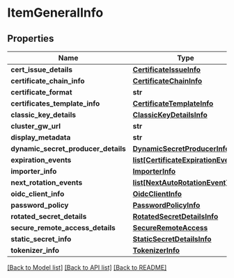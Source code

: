 # ItemGeneralInfo

## Properties
Name | Type | Description | Notes
------------ | ------------- | ------------- | -------------
**cert_issue_details** | [**CertificateIssueInfo**](CertificateIssueInfo.md) |  | [optional] 
**certificate_chain_info** | [**CertificateChainInfo**](CertificateChainInfo.md) |  | [optional] 
**certificate_format** | **str** |  | [optional] 
**certificates_template_info** | [**CertificateTemplateInfo**](CertificateTemplateInfo.md) |  | [optional] 
**classic_key_details** | [**ClassicKeyDetailsInfo**](ClassicKeyDetailsInfo.md) |  | [optional] 
**cluster_gw_url** | **str** |  | [optional] 
**display_metadata** | **str** |  | [optional] 
**dynamic_secret_producer_details** | [**DynamicSecretProducerInfo**](DynamicSecretProducerInfo.md) |  | [optional] 
**expiration_events** | [**list[CertificateExpirationEvent]**](CertificateExpirationEvent.md) |  | [optional] 
**importer_info** | [**ImporterInfo**](ImporterInfo.md) |  | [optional] 
**next_rotation_events** | [**list[NextAutoRotationEvent]**](NextAutoRotationEvent.md) |  | [optional] 
**oidc_client_info** | [**OidcClientInfo**](OidcClientInfo.md) |  | [optional] 
**password_policy** | [**PasswordPolicyInfo**](PasswordPolicyInfo.md) |  | [optional] 
**rotated_secret_details** | [**RotatedSecretDetailsInfo**](RotatedSecretDetailsInfo.md) |  | [optional] 
**secure_remote_access_details** | [**SecureRemoteAccess**](SecureRemoteAccess.md) |  | [optional] 
**static_secret_info** | [**StaticSecretDetailsInfo**](StaticSecretDetailsInfo.md) |  | [optional] 
**tokenizer_info** | [**TokenizerInfo**](TokenizerInfo.md) |  | [optional] 

[[Back to Model list]](../README.md#documentation-for-models) [[Back to API list]](../README.md#documentation-for-api-endpoints) [[Back to README]](../README.md)



